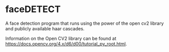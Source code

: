 # faceDETECT
A face detection program that runs using the power of the open cv2 library and publicly available haar cascades.

Information on the Open CV2 library can be found at https://docs.opencv.org/4.x/d6/d00/tutorial_py_root.html.

